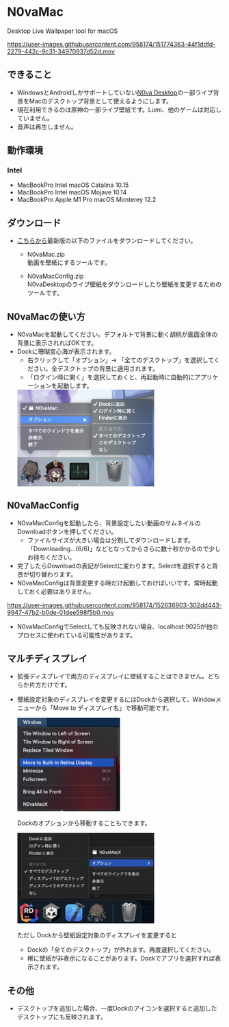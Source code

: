 # N0vaMac
Desktop Live Wallpaper tool for macOS 

https://user-images.githubusercontent.com/958174/151774363-44f1ddfd-2279-442c-9c31-34970937d52d.mov


## できること
* WindowsとAndroidしかサポートしていない[N0va Desktop](https://n0vadp.mihoyo.com/)の一部ライブ背景をMacのデスクトップ背景として使えるようにします。
* 現在利用できるのは原神の一部ライブ壁紙です。Lumi、他のゲームは対応していません。
* 音声は再生しません。

## 動作環境

### Intel 
* MacBookPro Intel macOS Catalina 10.15
* MacBookPro Intel macOS Mojave 10.14
* MacBookPro Apple M1 Pro macOS Monterey 12.2

## ダウンロード
* [こちらから](https://github.com/yoshidan/N0vaMac/releases)最新版の以下のファイルをダウンロードしてください。
  - N0vaMac.zip  
    動画を壁紙にするツールです。
  
  - N0vaMacConfig.zip  
    N0vaDesktopのライブ壁紙をダウンロードしたり壁紙を変更するためのツールです。

## N0vaMacの使い方
* N0vaMacを起動してください。デフォルトで背景に動く胡桃が画面全体の背景に表示されればOKです。
* Dockに珊瑚宮心海が表示されます。
  - 右クリックして「オプション」→ 「全てのデスクトップ」を選択してください。全デスクトップの背景に適用されます。
  - 「ログイン時に開く」を選択しておくと、再起動時に自動的にアプリケーションを起動します。
  <img src="./images/setting.jpg" width="320"/>

## N0vaMacConfig
* N0vaMacConfigを起動したら、背景設定したい動画のサムネイルのDownloadボタンを押してください。
  - ファイルサイズが大きい場合は分割してダウンロードします。「Downloading...(6/6)」などとなってからさらに数十秒かかるので少しお待ちください。
* 完了したらDownloadの表記がSelectに変わります。Selectを選択すると背景が切り替わります。
* N0vaMacConfigは背景変更する時だけ起動しておけばいいです。常時起動しておく必要はありません。

https://user-images.githubusercontent.com/958174/152636903-302dd443-9947-47b2-b0de-01dee598f5b0.mov

* N0vaMacConfigでSelectしても反映されない場合、localhost:9025が他のプロセスに使われている可能性があります。

## マルチディスプレイ
* 拡張ディスプレイで両方のディスプレイに壁紙することはできません。どちらか片方だけです。
* 壁紙設定対象のディスプレイを変更するにはDockから選択して、Windowメニューから「Move to ディスプレイ名」で移動可能です。
  
  <img src="./images/move1.png" width="240"/>

  Dockのオプションから移動することもできます。
  
  <img src="./images/move2.jpg" width="320"/>

  ただし Dockから壁紙設定対象のディスプレイを変更すると
    - Dockの「全てのデスクトップ」が外れます。再度選択してください。
    - 稀に壁紙が非表示になることがあります。Dockでアプリを選択すれば表示されます。
 
## その他
* デスクトップを追加した場合、一度Dockのアイコンを選択すると追加したデスクトップにも反映されます。
